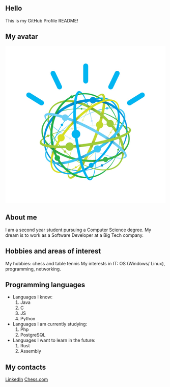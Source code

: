 ## Hello

This is my GitHub Profile README!

## My avatar

![avatar](./images/avatar.jpg)

## About me

I am a second year student pursuing a Computer Science degree. My dream is to work as a Software Developer at a Big Tech company.

## Hobbies and areas of interest

My hobbies: chess and table tennis
My interests in IT: OS (Windows/ Linux), programming, networking.

## Programming languages

- Languages I know: 
  1) Java
  2) C
  3) JS
  4) Python
- Languages I am currently studying:
  1) Php
  2) PostgreSQL
- Languages I want to learn in the future:
  1) Rust
  2) Assembly
   
## My contacts

[LinkedIn](www.linkedin.com/in/sorin-țarguș-7588b82a9)
[Chess.com](https://www.chess.com/member/bishknighqueeen)
